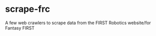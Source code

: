 scrape-frc
==========

A few web crawlers to scrape data from the FIRST Robotics website/for Fantasy FIRST
